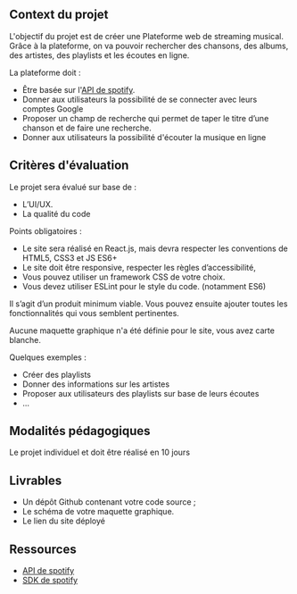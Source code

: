 ## Context du projet

L'objectif du projet est de créer une Plateforme web de streaming musical. Grâce à la plateforme, on va pouvoir rechercher des chansons, des albums, des artistes, des playlists et les écoutes en ligne.

La plateforme doit :

- Être basée sur l'[API de spotify](https://developer.spotify.com/documentation/web-api/quick-start/).
- Donner aux utilisateurs la possibilité de se connecter avec leurs comptes Google
- Proposer un champ de recherche qui permet de taper le titre d’une chanson et de faire une recherche.
- Donner aux utilisateurs la possibilité d'écouter la musique en ligne

## Critères d'évaluation

Le projet sera évalué sur base de :

- L’UI/UX.
- La qualité du code

Points obligatoires :

- Le site sera réalisé en React.js, mais devra respecter les conventions de HTML5, CSS3 et JS ES6+
- Le site doit être responsive, respecter les règles d’accessibilité,
- Vous pouvez utiliser un framework CSS de votre choix.
- Vous devez utiliser ESLint pour le style du code. (notamment ES6)

Il s’agit d’un produit minimum viable. Vous pouvez ensuite ajouter toutes les fonctionnalités qui vous semblent pertinentes.

Aucune maquette graphique n'a été définie pour le site, vous avez carte blanche.

Quelques exemples :

- Créer des playlists
- Donner des informations sur les artistes
- Proposer aux utilisateurs des playlists sur base de leurs écoutes
- ...

## Modalités pédagogiques

Le projet individuel et doit être réalisé en 10 jours

## Livrables

- Un dépôt Github contenant votre code source ;
- Le schéma de votre maquette graphique.
- Le lien du site déployé

## Ressources

- [API de spotify](https://developer.spotify.com/documentation/web-api/quick-start/)
- [SDK de spotify](https://developer.spotify.com/documentation/web-playback-sdk/)
